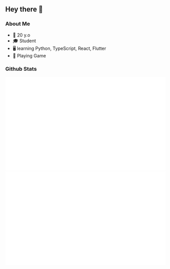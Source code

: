 ## Hey there 👋

### About Me
- 🎂 20 y.o
- 🎓 Student
- 🖥 learning Python, TypeScript, React, Flutter
- 💜 Playing Game

### Github Stats
<a>
  
  ![](https://github.com/MrMissx/MrMissx/blob/MrMiss/generated/overview.svg)
  ![](https://github.com/MrMissx/MrMissx/blob/MrMiss/generated/languages.svg)
 
</a>
